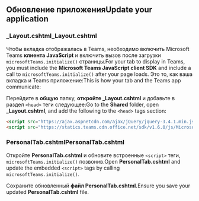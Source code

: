 ## <a name="update-your-application"></a><span data-ttu-id="e634a-101">Обновление приложения</span><span class="sxs-lookup"><span data-stu-id="e634a-101">Update your application</span></span>

### <a name="_layoutcshtml"></a><span data-ttu-id="e634a-102">_Layout.cshtml</span><span class="sxs-lookup"><span data-stu-id="e634a-102">_Layout.cshtml</span></span>

<span data-ttu-id="e634a-103">Чтобы вкладка отображалась в Teams, необходимо включить Microsoft Teams **клиента JavaScript** и включить вызов после загрузки `microsoftTeams.initialize()` страницы.</span><span class="sxs-lookup"><span data-stu-id="e634a-103">For your tab to display in Teams, you must include the **Microsoft Teams JavaScript client SDK** and include a call to `microsoftTeams.initialize()` after your page loads.</span></span> <span data-ttu-id="e634a-104">Это то, как ваша вкладка и Teams приложение:</span><span class="sxs-lookup"><span data-stu-id="e634a-104">This is how your tab and the Teams app communicate:</span></span>

<span data-ttu-id="e634a-105">Перейдите в **общую** папку, **откройте _Layout.cshtml** и добавьте в раздел `<head>` теги следующее:</span><span class="sxs-lookup"><span data-stu-id="e634a-105">Go to the **Shared** folder, open **_Layout.cshtml**, and add the following to the `<head>` tags section:</span></span>

```html
<script src="https://ajax.aspnetcdn.com/ajax/jQuery/jquery-3.4.1.min.js"></script>
<script src="https://statics.teams.cdn.office.net/sdk/v1.6.0/js/MicrosoftTeams.min.js"></script>
```

### <a name="personaltabcshtml"></a><span data-ttu-id="e634a-106">PersonalTab.cshtml</span><span class="sxs-lookup"><span data-stu-id="e634a-106">PersonalTab.cshtml</span></span>

<span data-ttu-id="e634a-107">Откройте **PersonalTab.cshtml** и обновите встроенные `<script>` теги, `microsoftTeams.initialize()` позвонив.</span><span class="sxs-lookup"><span data-stu-id="e634a-107">Open **PersonalTab.cshtml** and update the embedded `<script>` tags by calling `microsoftTeams.initialize()`.</span></span>

<span data-ttu-id="e634a-108">Сохраните обновленный **файл PersonalTab.cshtml.**</span><span class="sxs-lookup"><span data-stu-id="e634a-108">Ensure you save your updated **PersonalTab.cshtml** file.</span></span>